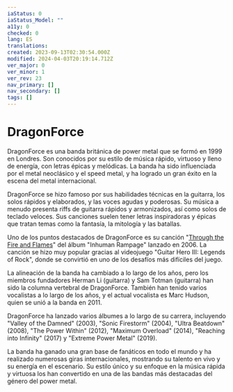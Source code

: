 ```yaml
---
iaStatus: 0
iaStatus_Model: ""
a11y: 0
checked: 0
lang: ES
translations: 
created: 2023-09-13T02:30:54.000Z
modified: 2024-04-03T20:19:14.712Z
ver_major: 0
ver_minor: 1
ver_rev: 23
nav_primary: []
nav_secondary: []
tags: []
---
```

# DragonForce

DragonForce es una banda británica de power metal que se formó en 1999 en Londres. Son conocidos por su estilo de música rápido, virtuoso y lleno de energía, con letras épicas y melódicas. La banda ha sido influenciada por el metal neoclásico y el speed metal, y ha logrado un gran éxito en la escena del metal internacional.

DragonForce se hizo famoso por sus habilidades técnicas en la guitarra, los solos rápidos y elaborados, y las voces agudas y poderosas. Su música a menudo presenta riffs de guitarra rápidos y armonizados, así como solos de teclado veloces. Sus canciones suelen tener letras inspiradoras y épicas que tratan temas como la fantasía, la mitología y las batallas.

Uno de los puntos destacados de DragonForce es su canción "[Through the Fire and Flames](https://www.youtube.com/watch?v=0jgrCKhxE1s&ab_channel=DragonForce)" del álbum "Inhuman Rampage" lanzado en 2006. La canción se hizo muy popular gracias al videojuego "Guitar Hero III: Legends of Rock", donde se convirtió en uno de los desafíos más difíciles del juego.

La alineación de la banda ha cambiado a lo largo de los años, pero los miembros fundadores Herman Li (guitarra) y Sam Totman (guitarra) han sido la columna vertebral de DragonForce. También han tenido varios vocalistas a lo largo de los años, y el actual vocalista es Marc Hudson, quien se unió a la banda en 2011.

DragonForce ha lanzado varios álbumes a lo largo de su carrera, incluyendo "Valley of the Damned" (2003), "Sonic Firestorm" (2004), "Ultra Beatdown" (2008), "The Power Within" (2012), "Maximum Overload" (2014), "Reaching into Infinity" (2017) y "Extreme Power Metal" (2019).

La banda ha ganado una gran base de fanáticos en todo el mundo y ha realizado numerosas giras internacionales, mostrando su talento en vivo y su energía en el escenario. Su estilo único y su enfoque en la música rápida y virtuosa los han convertido en una de las bandas más destacadas del género del power metal.